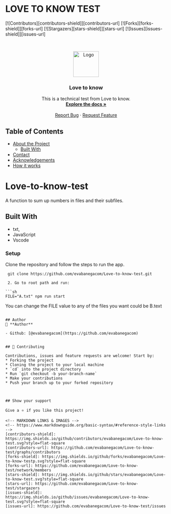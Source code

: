 # LOVE TO KNOW TEST

<!--
*** Thanks for checking out this README Template. If you have a suggestion that would
*** make this better, please fork the repo and create a pull request or simply open
*** an issue with the tag "enhancement".
*** Thanks again! Now go create something AMAZING! :D
-->

<!-- PROJECT SHIELDS -->
<!--
*** I'm using markdown "reference style" links for readability.
*** Reference links are enclosed in brackets [ ] instead of parentheses ( ).
*** See the bottom of this document for the declaration of the reference variables
*** for contributors-url, forks-url, etc. This is an optional, concise syntax you may use.
*** https://www.markdownguide.org/basic-syntax/#reference-style-links
-->
[![Contributors][contributors-shield]][contributors-url]
[![Forks][forks-shield]][forks-url]
[![Stargazers][stars-shield]][stars-url]
[![Issues][issues-shield]][issues-url]

<!-- PROJECT LOGO -->
<br />
<p align="center">
  <a href="https://github.com/evabanegacom/Love-to-know-test/">
    <img src="https://github.com/evabanegacom/Love-to-know-test/blob/feature/src/images/JS.jpg" alt="Logo" width="80" height="80">
  </a>

  <h3 align="center">Love to know</h3>

  <p align="center">
    This is a technical test from Love to know.
    <br />
    <a href="https://github.com/evabanegacom/Love-to-know-test"><strong>Explore the docs »</strong></a>
    <br />
    <br />
    <a href="https://github.com/evabanegacom/Love-to-know-test/issues">Report Bug</a>
    ·
    <a href="https://github.com/evabanegacom/Love-to-know-test/issues">Request Feature</a>
  </p>
</p>

<!-- TABLE OF CONTENTS -->
## Table of Contents

* [About the Project](#about-the-project)
  * [Built With](#built-with)
* [Contact](#Authors)
* [Acknowledgements](#acknowledgements)
* [How it works](#How-it-works)

# Love-to-know-test
A function to sum up numbers in files and their subfiles.

## Built With

- txt,
- JavaScript
- Vscode

### Setup

Clone the repository and follow the steps to run the app.
```
 git clone https://github.com/evabanegacom/Love-to-know-test.git

 2. Go to root path and run:

```sh
FILE="A.txt" npm run start
```
You can change the FILE value to any of the files you want could be B.text 

```

## Author
👤 **Author**

- Github: [@evabanegacom](https://github.com/evabanegacom)


## 🤝 Contributing

Contributions, issues and feature requests are welcome! Start by:
* Forking the project
* Cloning the project to your local machine
* `cd` into the project directory
* Run `git checkout -b your-branch-name`
* Make your contributions
* Push your branch up to your forked repository



## Show your support

Give a ⭐️ if you like this project!

<!-- MARKDOWN LINKS & IMAGES -->
<!-- https://www.markdownguide.org/basic-syntax/#reference-style-links -->
[contributors-shield]: https://img.shields.io/github/contributors/evabanegacom/Love-to-know-test.svg?style=flat-square
[contributors-url]: https://github.com/evabanegacom/Love-to-know-test/graphs/contributors
[forks-shield]: https://img.shields.io/github/forks/evabanegacom/Love-to-know-testp.svg?style=flat-square
[forks-url]: https://github.com/evabanegacom/Love-to-know-test/network/members
[stars-shield]: https://img.shields.io/github/stars/evabanegacom/Love-to-know-test.svg?style=flat-square
[stars-url]: https://github.com/evabanegacom/Love-to-know-test/stargazers
[issues-shield]: https://img.shields.io/github/issues/evabanegacom/Love-to-know-test.svg?style=flat-square
[issues-url]: https://github.com/evabanegacom/Love-to-know-test/issues
